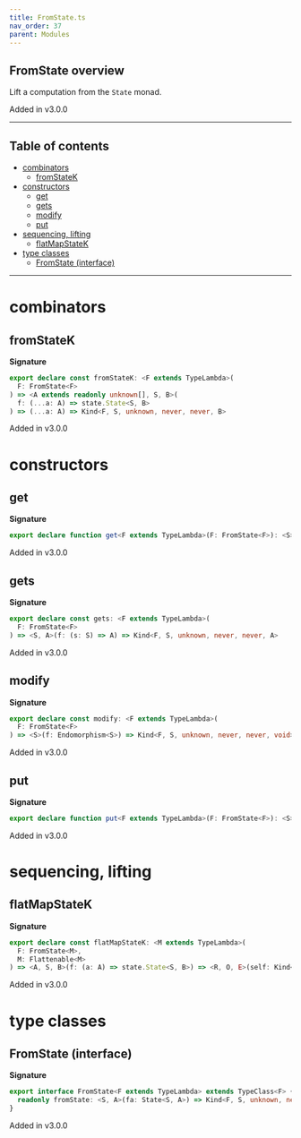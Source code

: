 ```yaml
---
title: FromState.ts
nav_order: 37
parent: Modules
---
```


## FromState overview

Lift a computation from the `State` monad.

Added in v3.0.0

---

<h2 class="text-delta">Table of contents</h2>

- [combinators](#combinators)
  - [fromStateK](#fromstatek)
- [constructors](#constructors)
  - [get](#get)
  - [gets](#gets)
  - [modify](#modify)
  - [put](#put)
- [sequencing, lifting](#sequencing-lifting)
  - [flatMapStateK](#flatmapstatek)
- [type classes](#type-classes)
  - [FromState (interface)](#fromstate-interface)

---

# combinators

## fromStateK

**Signature**

```ts
export declare const fromStateK: <F extends TypeLambda>(
  F: FromState<F>
) => <A extends readonly unknown[], S, B>(
  f: (...a: A) => state.State<S, B>
) => (...a: A) => Kind<F, S, unknown, never, never, B>
```

Added in v3.0.0

# constructors

## get

**Signature**

```ts
export declare function get<F extends TypeLambda>(F: FromState<F>): <S>() => Kind<F, S, unknown, never, never, S>
```

Added in v3.0.0

## gets

**Signature**

```ts
export declare const gets: <F extends TypeLambda>(
  F: FromState<F>
) => <S, A>(f: (s: S) => A) => Kind<F, S, unknown, never, never, A>
```

Added in v3.0.0

## modify

**Signature**

```ts
export declare const modify: <F extends TypeLambda>(
  F: FromState<F>
) => <S>(f: Endomorphism<S>) => Kind<F, S, unknown, never, never, void>
```

Added in v3.0.0

## put

**Signature**

```ts
export declare function put<F extends TypeLambda>(F: FromState<F>): <S>(s: S) => Kind<F, S, unknown, never, never, void>
```

Added in v3.0.0

# sequencing, lifting

## flatMapStateK

**Signature**

```ts
export declare const flatMapStateK: <M extends TypeLambda>(
  F: FromState<M>,
  M: Flattenable<M>
) => <A, S, B>(f: (a: A) => state.State<S, B>) => <R, O, E>(self: Kind<M, S, R, O, E, A>) => Kind<M, S, R, O, E, B>
```

Added in v3.0.0

# type classes

## FromState (interface)

**Signature**

```ts
export interface FromState<F extends TypeLambda> extends TypeClass<F> {
  readonly fromState: <S, A>(fa: State<S, A>) => Kind<F, S, unknown, never, never, A>
}
```

Added in v3.0.0
